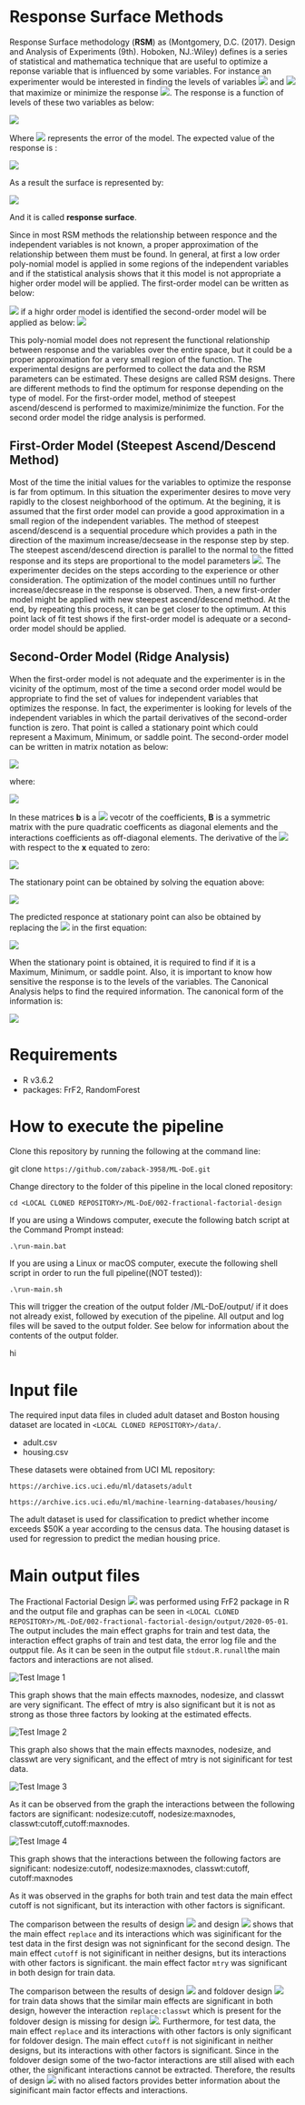 # Response Surface Methods
Response Surface methodology (**RSM**) as (Montgomery, D.C. (2017). Design and Analysis of Experiments (9th). Hoboken, NJ.:Wiley)
defines is a series of statistical and mathematica technique that are useful to optimize a reponse variable that is influenced by some variables. For instance an experimenter would be interested in finding the levels of variables <img src="http://latex.codecogs.com/gif.latex?&space;x_{1}" border="0"/>   and  <img src="http://latex.codecogs.com/gif.latex?&space;x_{2}" border="0"/> that maximize or minimize the response <img src="http://latex.codecogs.com/gif.latex?&space;y" border="0"/>. The response is a function of levels of these two variables as below:

<img src="http://latex.codecogs.com/gif.latex?&space;y=&space;f(x_{1},x_{2})&space;+\epsilon" border="0"/>

Where <img src="http://latex.codecogs.com/gif.latex?&space;\epsilon" border="0"/> represents the error of the model. The expected value of the response is :

<img src="http://latex.codecogs.com/gif.latex?&space;E(y)=&space;f(x_{1},x_{2})=&space;\eta" border="0"/>

As a result the surface is represented by:

<img src="http://latex.codecogs.com/gif.latex?&space;\eta=&space;f(x_{1},x_{2})" border="0"/>

And it is called **response surface**. 

Since in most RSM methods the relationship between responce and the independent variables is not known, a proper approximation of the relationship between them must be found. In general, at first a low order poly-nomial model is applied in some regions of the independent variables and if the statistical analysis shows that it this model is not appropriate a higher order model will be applied. The first-order model can be written as below:

<img src="http://latex.codecogs.com/gif.latex?&space;y=&space;\beta_{0}+\beta_{1}x_{1}+\beta_{2}x_{2}+\cdots+\beta_{k}x_{k}+\epsilon" border="0"/>
if a highr order model is identified the second-order model will be applied as below:

<img src="http://latex.codecogs.com/gif.latex?&space;y=&space;\beta_{0}+\sum_{i=1}^{k}\beta_{i}x_{i}+\sum_{i=1}^{k}\beta_{ii}x_{i}^{2}+\sum_{i<j}\sum\beta_{ij}x_{i}x_{j}+\epsilon" border="0"/>

This poly-nomial model does not represent the functional relationship between response and the variables over the entire space, but it could be a proper approximation for a very small region of the function. The experimental designs are performed to collect the data and the RSM parameters can be estimated. These designs are called RSM designs. There are different methods to find the optimum for response depending on the type of model. For the first-order model, method of steepest ascend/descend is performed to maximize/minimize the function. For the second order model the ridge analysis is performed.

## First-Order Model (Steepest Ascend/Descend Method)

Most of the time the initial values for the variables to optimize the response is far from optimum. In this situation the experimenter desires to move very rapidly to the closest neighborhood of the optimum. At the begining, it is assumed that the first order model can provide a good approximation in a small region of the independent variables. The method of steepest ascend/descend is a sequential procedure which provides a path in the direction of the maximum increase/decsease in the response step by step. The steepest ascend/descend direction is parallel to the normal to the fitted response and its steps are proportional to the model parameters <img src="http://latex.codecogs.com/gif.latex?&space;\beta_{i}" border="0"/>. The experimenter decides on the steps according to the experience or other consideration. The optimization of the model continues untill no further increase/decsrease in the response is observed. Then, a new first-order model might be applied with new steepest ascend/descend method. At the end, by repeating this process, it can be get closer to the optimum. At this point lack of fit test shows if the first-order model is adequate or a second-order model should be applied.

## Second-Order Model (Ridge Analysis) 
When the first-order model is not adequate and the experimenter is in the vicinity of the optimum, most of the time a second order model would be appropriate to find the set of values for independent variables that optimizes the response. In fact, the experimenter is looking for levels of the independent variables in which the partail derivatives of the second-order function is zero. That point is called a stationary point which could represent a Maximum, Minimum, or saddle point. The second-order model can be written in matrix notation as below:

<img src="http://latex.codecogs.com/gif.latex?&space;\hat{y}=&space;\hat{\beta}_{0}+\acute{\bold{x}}b+\acute{\bold{x}}B\bold{x}" border="0"/>

where:

<img src="http://latex.codecogs.com/gif.latex?\begin{bmatrix}x_{1}\\x_{2}\\&space;\vdots\\x_{k}\end{bmatrix}&space;&space;&space;&space;&space;\;\;\;\begin{bmatrix}\beta_{1}\\\beta_{2}\\&space;\vdots\\&space;\beta_{k\end{bmatrix}\;\;\;\;\begin{bmatrix}\hat{\beta_{11}} & \hat{\beta_{12}}/2 &\cdots & \hat{\beta_{1k}}/2 & \\ & \hat{\beta_{22}}/2 &\cdots &\hat{\beta_{2k}}/2 & \\ & &\ddots\\sym.&  &  & \hat{\beta_{kk}}\end{bmatrix}" border="0"/>

In these matrices **b** is a <img src="http://latex.codecogs.com/gif.latex?&space;(K\times&space;1)" border="0"/> vecotr of the coefficients, **B** is a symmetric matrix with the pure quadratic coefficents as diagonal elements and the interactions coefficients as off-diagonal elements. The derivative of the <img src="http://latex.codecogs.com/gif.latex?&space;\hat{y}" border="0"/> with respect to the **x** equated to zero:

<img src="http://latex.codecogs.com/gif.latex?&space;\frac{\partial&space;\hat{y}}{\partial&space;\bold{x}}=&space;\bold{b}+2\bold{B}\bold{x}=&space;0" border="0"/>

The stationary point can be obtained by solving the equation above:

<img src="http://latex.codecogs.com/gif.latex?&space;\bold{x}_{s}=&space;-\frac{1}{2}\bold{B}^{-1}\bold{b}" border="0"/>

The predicted responce at stationary point can also be obtained by replacing the <img src="http://latex.codecogs.com/gif.latex?&space;\bold{x}_{s}" border="0"/> in the first equation:

<img src="http://latex.codecogs.com/gif.latex?&space;\hat{y}_{s}=&space;\hat{\beta}_{0}+\frac{1}{2}{\bold{x}}'_{s}\bold{b}" border="0"/>

When the stationary point is obtained, it is required to find if it is a Maximum, Minimum, or saddle point. Also, it is important to know how sensitive the response is to the levels of the variables. The Canonical Analysis helps to find the required information. The canonical form of the information is:

<img src="http://latex.codecogs.com/gif.latex?&space;\hat{y}=&space;\hat{y}_{s}+\lambda_{1}w_{1}^{2}+\lambda_{2}w_{2}^{2}+\cdots&space;\lambda_{k}w_{k}^{2}" border="0"/>


# Requirements
* R v3.6.2
* packages: FrF2, RandomForest
# How to execute the pipeline
Clone this repository by running the following at the command line:

git clone ``https://github.com/zaback-3958/ML-DoE.git`` 

Change directory to the folder of this pipeline in the local cloned repository:

``cd <LOCAL CLONED REPOSITORY>/ML-DoE/002-fractional-factorial-design``

If you are using a Windows computer, execute the following batch script at the Command Prompt instead:

``.\run-main.bat``

If you are using a Linux or macOS computer, execute the following shell script in order to run the full pipeline((NOT tested)):

``.\run-main.sh``

This will trigger the creation of the output folder <LOCAL CLONED REPOSITORY>/ML-DoE/output/ if it does not already exist, followed by execution of the pipeline. All output and log files will be saved to the output folder. See below for information about the contents of the output folder.
  
  hi
  
# Input file

The required input data files in cluded adult dataset and Boston housing dataset are located in ``<LOCAL CLONED REPOSITORY>/data/``.

* adult.csv
* housing.csv

These datasets were obtained from UCI ML repository:

``https://archive.ics.uci.edu/ml/datasets/adult``

``https://archive.ics.uci.edu/ml/machine-learning-databases/housing/``

The adult dataset is used for classification to predict whether income exceeds $50K a year according to the census data. The housing dataset is used for regression to predict the median housing price. 


# Main output files
The Fractional Factorial Design <img src="http://latex.codecogs.com/gif.latex?&space;2_{VII}^{7-1}" border="0"/> was performed using FrF2 package in R and the output file and graphas can be seen in ``<LOCAL CLONED REPOSITORY>/ML-DoE/002-fractional-factorial-design/output/2020-05-01``. The output includes the main effect graphs for train and test data, the interaction effect graphs of train and test data, the error log file and the outpput file. As it can be seen in the output file ``stdout.R.runall``the main factors and interactions are not alised. 

![Test Image 1](https://github.com/zaback-3958/ML-DoE/blob/master/003-Fractional-factorial-design-VII/output/2020-05-09/plot-main-effects-fractional-factorial-train-VII.png)

This graph shows that the main effects maxnodes, nodesize, and classwt are very significant. The effect of mtry is also significant but it is not as strong as those three factors by looking at the estimated effects. 


![Test Image 2](https://github.com/zaback-3958/ML-DoE/blob/master/003-Fractional-factorial-design-VII/output/2020-05-09/plot-main-effects-fractional-factorial-test-VII.png)

This graph also shows that the main effects maxnodes, nodesize, and classwt are very significant, and the effect of mtry is not siginificant for test data.


![Test Image 3](https://github.com/zaback-3958/ML-DoE/blob/master/003-Fractional-factorial-design-VII/output/2020-05-09/plot-interactions-fractional-factorial-train-VII.png)

As it can be observed from the graph the interactions between the following factors are significant: nodesize:cutoff, nodesize:maxnodes, classwt:cutoff,cutoff:maxnodes.

![Test Image 4](https://github.com/zaback-3958/ML-DoE/blob/master/003-Fractional-factorial-design-VII/output/2020-05-09/plot-interactions-fractional-factorial-test-VII.png)

This graph shows that the interactions between the following factors are significant:
nodesize:cutoff, nodesize:maxnodes, classwt:cutoff, cutoff:maxnodes   

As it was observed in the graphs for both train and test data the main effect cutoff is not significant, but its interaction with other factors is significant. 

The comparison between the results of design <img src="http://latex.codecogs.com/gif.latex?&space;2_{VI}^{7-2}" border="0"/> and design <img src="http://latex.codecogs.com/gif.latex?&space;2_{VII}^{7-1}" border="0"/> shows that the main effect ``replace`` and its interactions  which was siginificant for the test data in the first design was not signinficant for the second design. The main effect ``cutoff`` is not siginificant in neither designs, but its interactions with other factors is significant. the main effect factor ``mtry`` was significant in both design for train data. 

The comparison between the results of design <img src="http://latex.codecogs.com/gif.latex?&space;2_{VII}^{7-1}" border="0"/> and foldover design <img src="http://latex.codecogs.com/gif.latex?&space;2_{VI}^{7-2}" border="0"/> for train data shows that the similar main effects are significant in both design, however the interaction ``replace:classwt`` which is present for the foldover design is missing for design <img src="http://latex.codecogs.com/gif.latex?&space;2_{VII}^{7-1}" border="0"/>. Furthermore, for test data, the main effect ``replace``  and its interactions with other factors is only significant for foldover design. The main effect ``cutoff`` is not siginificant in neither designs, but its interactions with other factors is significant. Since in the foldover design some of the two-factor interactions are still alised with each other, the significant interactions cannot be extracted. Therefore, the results of design <img src="http://latex.codecogs.com/gif.latex?&space;2_{VII}^{7-1}" border="0"/> with no alised factors provides better information about the siginificant main factor effects and interactions. 


